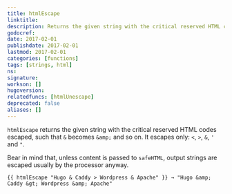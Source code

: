 ```yaml
---
title: htmlEscape
linktitle:
description: Returns the given string with the critical reserved HTML codes escaped.
godocref:
date: 2017-02-01
publishdate: 2017-02-01
lastmod: 2017-02-01
categories: [functions]
tags: [strings, html]
ns:
signature:
workson: []
hugoversion:
relatedfuncs: [htmlUnescape]
deprecated: false
aliases: []
---
```


`htmlEscape` returns the given string with the critical reserved HTML codes escaped, such that `&` becomes `&amp;` and so on. It escapes only: `<`, `>`, `&`, `'` and `"`.

Bear in mind that, unless content is passed to `safeHTML`, output strings are escaped usually by the processor anyway.

```
{{ htmlEscape "Hugo & Caddy > Wordpress & Apache" }} → "Hugo &amp; Caddy &gt; Wordpress &amp; Apache"
```